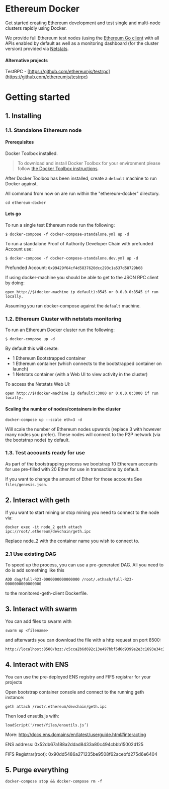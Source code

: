 # Ethereum Docker

Get started creating Ethereum development and test single and multi-node clusters
rapidly using Docker.

We provide full Ethereum test nodes (using the [Ethereum Go client](https://github.com/ethereum/go-ethereum) with all APIs enabled by default as well as a monitoring dashboard (for the cluster version) provided
via [Netstats](https://github.com/cubedro/eth-netstats).

#### Alternative projects

TestRPC - [https://github.com/ethereumjs/testrpc](https://github.com/ethereumjs/testrpc)

# Getting started

## 1. Installing

### 1.1. Standalone Ethereum node

#### Prerequisites

Docker Toolbox installed.
> To download and install Docker Toolbox for your environment please
follow [the Docker Toolbox instructions](https://www.docker.com/products/docker-toolbox).

After Docker Toolbox has been installed, create a ```default``` machine to run Docker against.

All command from now on are run within the "ethereum-docker" directory.

```
cd ethereum-docker
```

#### Lets go

To run a single test Ethereum node run the following:

```
$ docker-compose -f docker-compose-standalone.yml up -d
```

To run a standalone Proof of Authority Developer Chain with prefunded Account use:

```
$ docker-compose -f docker-compose-standalone.dev.yml up -d
```

Prefunded Account: `0x99429f64cf4d5837620dcc293c1a537d58729b68`

If using docker-machine you should be able to get to the JSON RPC client by doing:

```
open http://$(docker-machine ip default):8545 or 0.0.0.0:8545 if run locally.
```

Assuming you ran docker-compose against the ```default``` machine.

### 1.2. Ethereum Cluster with netstats monitoring

To run an Ethereum Docker cluster run the following:

```
$ docker-compose up -d
```

By default this will create:

* 1 Ethereum Bootstrapped container
* 1 Ethereum container (which connects to the bootstrapped container on launch)
* 1 Netstats container (with a Web UI to view activity in the cluster)

To access the Netstats Web UI:

```
open http://$(docker-machine ip default):3000 or 0.0.0.0:3000 if run locally.
```

#### Scaling the number of nodes/containers in the cluster

```
docker-compose up --scale eth=3 -d
```

Will scale the number of Ethereum nodes upwards (replace 3 with however many nodes
you prefer). These nodes will connect to the P2P network (via the bootstrap node)
by default.

### 1.3. Test accounts ready for use

As part of the bootstrapping process we bootstrap 10 Ethereum accounts for use
pre-filled with 20 Ether for use in transactions by default.

If you want to change the amount of Ether for those accounts
See ```files/genesis.json```.

## 2. Interact with geth

If you want to start mining or stop mining you need to connect to the node via:
```
docker exec -it node_2 geth attach ipc://root/.ethereum/devchain/geth.ipc
```
Replace node_2 with the container name you wish to connect to.

### 2.1 Use existing DAG

To speed up the process, you can use a pre-generated DAG. All you need to do is add something like this
```
ADD dag/full-R23-0000000000000000 /root/.ethash/full-R23-0000000000000000
```
to the monitored-geth-client Dockerfile.

## 3. Interact with swarm

You can add files to swarm with
```
swarm up <filename>
```

and afterwards you can download the file with a http request on port 8500:
```
http://localhost:8500/bzz:/c5cca2b6d692c13e497bbf5d6d9399e2e3c1693e34c32129c7dbc85361147821/
```

## 4. Interact with ENS

You can use the pre-deployed ENS registry and FIFS registrar for your projects

Open bootstrap container console and connect to the running geth instance:
```
geth attach /root/.ethereum/devchain/geth.ipc
```

Then load ensutils.js with:
```
loadScript('/root/files/ensutils.js’)
```

More: http://docs.ens.domains/en/latest/userguide.html#interacting

ENS address:
0x52db67a188a2ddad8433a80c494cbbb15002d125

FIFS Registrar(root):
0x90dd5486a271235be9508f62acebfd275d6e6404

## 5. Purge everything

```
docker-compose stop && docker-compose rm -f
```

